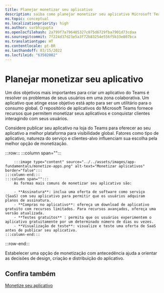 ```yaml
---
title: Planejar monetizar seu aplicativo
description: saiba como planejar monetizar seu aplicativo Microsoft Teams.
ms.topic: conceptual
ms.localizationpriority: high
ms.author: surbhigupta
ms.openlocfilehash: 2a799f7a796405327c075d6729fba7901d73cdaa
ms.sourcegitcommit: 7f224d37d23e5a3f72b83254e556f5b33e807bca
ms.translationtype: HT
ms.contentlocale: pt-BR
ms.lasthandoff: 03/15/2022
ms.locfileid: "63502002"
---
```

# <a name="plan-to-monetize-your-app"></a>Planejar monetizar seu aplicativo

Um dos objetivos mais importantes para criar um aplicativo do Teams é resolver os problemas de seus usuários em uma zona colaborativa. Um aplicativo que atinge esse objetivo está apto para ser um utilitário para o consumo global. O repositório de aplicativos do Microsoft Teams fornece recursos que permitem monetizar seus aplicativos e conquistar clientes interagindo com seus usuários.

Considere publicar seu aplicativo na loja do Teams para oferecer ao seu aplicativo a melhor plataforma para visibilidade global. Fatores como tipo de aplicativo, natureza do serviço e clientes-alvo influenciam sua escolha pela melhor opção de monetização.

:::row:::
    :::column span="":::

        :::image type="content" source="../../assets/images/app-fundamentals/monetize-apps.png" alt-text="Monetizar aplicativos" border="false":::
    :::column-end:::
    :::column span="":::
        As formas mais comuns de monetizar seu aplicativo são:

        - **Assinatura**: inclua uma oferta de software como serviço (SaaS) com seu aplicativo para permitir que os usuários adquiram planos de assinatura.
        - **Compras no aplicativo**: ofereça um download de aplicativo gratuito com recursos limitados. Para recursos avançados, ofereça uma versão atualizada.
        - **Testes gratuitos** : permita que os usuários experimentem o aplicativo gratuitamente por um determinado número de dias ou vezes.
        - **Visualização de teste**: visualize e teste uma oferta de SaaS antes de publicar seu aplicativo.
    :::column-end:::
:::row-end:::

<!--
In addition to these features, Teams store also lets you:

- **Free trials**: Offer your app to users for a time-limited usage, so that users can try the app features for a set number of days or times.
- **Test preview**: Preview and test a SaaS offer before you publish your app.-->

Estabelecer uma opção de monetização com antecedência ajuda a orientar as decisões de design, criação e distribuição do aplicativo.

## <a name="see-also"></a>Confira também

[Monetize seu aplicativo](../deploy-and-publish/appsource/prepare/monetize-overview.md)
